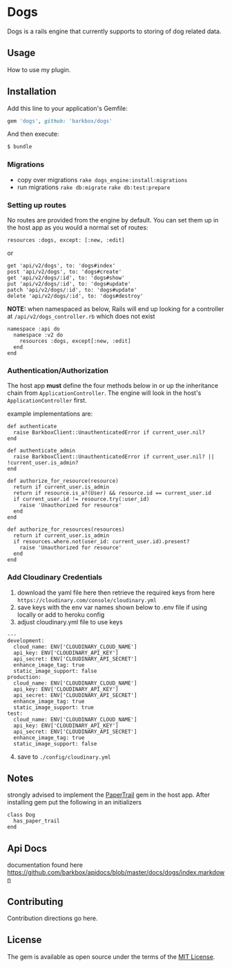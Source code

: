 # Dogs
Dogs is a rails engine that currently supports to storing of dog related data.

## Usage
How to use my plugin.

## Installation
Add this line to your application's Gemfile:

```ruby
gem 'dogs', github: 'barkbox/dogs'
```

And then execute:
```bash
$ bundle
```

### Migrations

- copy over migrations
    `rake dogs_engine:install:migrations`
- run migrations
  `rake db:migrate`
  `rake db:test:prepare`

### Setting up routes
No routes are provided from the engine by default. You can set them up in the host app as you would a normal set of routes: 
```
resources :dogs, except: [:new, :edit]
```
or
```
get 'api/v2/dogs', to: 'dogs#index'
post 'api/v2/dogs', to: 'dogs#create'
get 'api/v2/dogs/:id', to: 'dogs#show'
put 'api/v2/dogs/:id', to: 'dogs#update'
patch 'api/v2/dogs/:id', to: 'dogs#update'
delete 'api/v2/dogs/:id', to: 'dogs#destroy'
```
**NOTE:**
when namespaced as below, Rails will end up looking for a controller at `/api/v2/dogs_controller.rb` which does not exist
```
namespace :api do
  namespace :v2 do
    resources :dogs, except[:new, :edit]
  end
end
```
### Authentication/Authorization
  The host app **must** define the four methods below in or up the inheritance chain from `ApplicationController`. The engine will look in the host's `ApplicationController` first.

  example implementations are:  

  ```
  def authenticate
    raise BarkboxClient::UnauthenticatedError if current_user.nil?
  end
  ```
  ```
  def authenticate_admin
    raise BarkboxClient::UnauthenticatedError if current_user.nil? || !current_user.is_admin?
  end
  ```
  ```
  def authorize_for_resource(resource)
    return if current_user.is_admin
    return if resource.is_a?(User) && resource.id == current_user.id
    if current_user.id != resource.try(:user_id)
      raise 'Unauthorized for resource'
    end
  end
  ```

  ```
  def authorize_for_resources(resources)
    return if current_user.is_admin
    if resources.where.not(user_id: current_user.id).present?
      raise 'Unauthorized for resource'
    end
  end
  ```
### Add Cloudinary Credentials

1) download the yaml file here then retrieve the required keys from here `https://cloudinary.com/console/cloudinary.yml`
2) save keys with the env var names shown below to .env file if using locally or add to heroku config
3) adjust cloudinary.yml file to use keys
```
---
development:
  cloud_name: ENV['CLOUDINARY_CLOUD_NAME']
  api_key: ENV['CLOUDINARY_API_KEY']
  api_secret: ENV['CLOUDINARY_API_SECRET']
  enhance_image_tag: true
  static_image_support: false
production:
  cloud_name: ENV['CLOUDINARY_CLOUD_NAME']
  api_key: ENV['CLOUDINARY_API_KEY']
  api_secret: ENV['CLOUDINARY_API_SECRET']
  enhance_image_tag: true
  static_image_support: true
test:
  cloud_name: ENV['CLOUDINARY_CLOUD_NAME']
  api_key: ENV['CLOUDINARY_API_KEY']
  api_secret: ENV['CLOUDINARY_API_SECRET']
  enhance_image_tag: true
  static_image_support: false
```
4) save to `./config/cloudinary.yml`

## Notes 
  strongly advised to implement the [PaperTrail](https://github.com/airblade/paper_trail) gem in the host app. After installing gem put the following in an initializers
  ```
  class Dog
    has_paper_trail
  end
  ```
## Api Docs
documentation found here https://github.com/barkbox/apidocs/blob/master/docs/dogs/index.markdown

## Contributing
Contribution directions go here.

## License
The gem is available as open source under the terms of the [MIT License](http://opensource.org/licenses/MIT).
